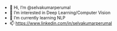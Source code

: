 - 👋 Hi, I’m @selvakumarperumal
- 👀 I’m interested in Deep Learning/Computer Vision
- 🌱 I’m currently learning NLP
- 📫 https://www.linkedin.com/in/selvakumarperumal

<!---
selvakumarperumal/selvakumarperumal is a ✨ special ✨ repository because its `README.md` (this file) appears on your GitHub profile.
You can click the Preview link to take a look at your changes.
--->

